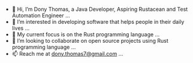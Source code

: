 - 👋 Hi, I’m Dony Thomas, a Java Developer, Aspiring Rustacean and Test Automation Engineer ...
- 👀 I’m interested in developing software that helps people in their daily lives ...
- 🌱 My current focus is on the Rust programming language ...
- 💞️ I’m looking to collaborate on open source projects using Rust programming language ...
- 📫 Reach me at dony.thomas7@gmail.com ...

<!---
dtom7/dtom7 is a ✨ special ✨ repository because its `README.md` (this file) appears on your GitHub profile.
You can click the Preview link to take a look at your changes.
--->
